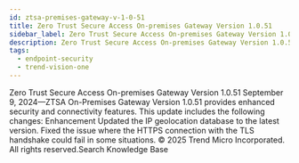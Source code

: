 ```yaml
---
id: ztsa-premises-gateway-v-1-0-51
title: Zero Trust Secure Access On-premises Gateway Version 1.0.51
sidebar_label: Zero Trust Secure Access On-premises Gateway Version 1.0.51
description: Zero Trust Secure Access On-premises Gateway Version 1.0.51
tags:
  - endpoint-security
  - trend-vision-one
---
```


 Zero Trust Secure Access On-premises Gateway Version 1.0.51 September 9, 2024—ZTSA On-Premises Gateway Version 1.0.51 provides enhanced security and connectivity features. This update includes the following changes: Enhancement Updated the IP geolocation database to the latest version. Fixed the issue where the HTTPS connection with the TLS handshake could fail in some situations. © 2025 Trend Micro Incorporated. All rights reserved.Search Knowledge Base